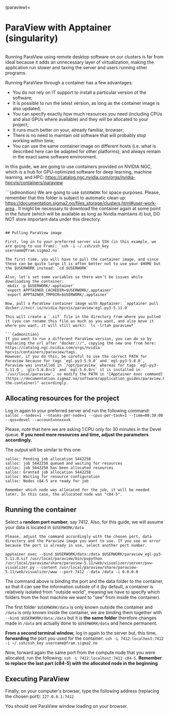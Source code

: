 (paraview)=

# ParaView with Apptainer (singularity)

```{contents} Table of Contents

```

Running ParaView using remote desktop software on our clusters is far from ideal because it adds an unnecessary layer of virtualization, making the application run slower and taxing the server and users running other programs.

Running ParaView through a container has a few advantages:
- You do not rely on IT support to install a particular version of the software;
- It is possible to run the latest version, as long as the container image is also updated;
- You can specify exactly how much resources you need (including CPUs and also GPUs where available) and they will be allocated to your project;
- It runs much better on your, already familiar, browser;
- There is no need to maintain old software that will probably stop working within time;
- You can use the same container image on different hosts (i.e. what is described here can be adapted for other platforms), and always remain in the exact same software environment.

In this guide, we are going to use containers provided on NVIDIA NGC, which is a hub for GPU-optimized software for deep learning, machine learning, and HPC: https://catalog.ngc.nvidia.com/orgs/nvidia-hpcvis/containers/paraview

```{admonition} We are going to use `$USERWORK` for space purposes. Please, remember that this folder is subject to automatic clean up: https://documentation.sigma2.no/files_storage/clusters.html#user-work-area . It might be necessary to download the container again at some point in the future (which will be available as long as Nvidia maintains it) but, DO NOT store important data under this directory.
```

## Pulling ParaView image

First, log in to your preferred server via SSH (in this example, we are going to use Fram): `ssh -i ~/.ssh/ssh_key username@fram.sigma2.no`

The first time, you will have to pull the container image, and since these can be quite large it is often better not to use your $HOME but the $USERWORK instead: `cd $USERWORK`

Also, let's set some variables so there won't be issues while downloading the container:
`mkdir -p $USERWORK/.apptainer`
`export APPTAINER_CACHEDIR=$USERWORK/.apptainer`
`export APPTAINER_TMPDIR=$USERWORK/.apptainer`

Now, pull a ParaView container image with Apptainer: `apptainer pull docker://nvcr.io/nvidia-hpcvis/paraview:egl-py3-5.11.0`

This will create a `.sif` file in the directory from where you pulled it (you can rename this file as much as you want, and also move it where you want, it will still work): `ls -lrtah paraview*`

```{admonition}
If you want to run a different ParaView version, you can do so by replacing the url after "docker://", copying the new one from here: https://catalog.ngc.nvidia.com/orgs/nvidia-hpcvis/containers/paraview/tags. 
However, if you do this, be careful to use the correct PATH for Paraview because for tags `egl-py3-5.9.0` and `egl-py3-5.8.0`, Paraview was installed in `/opt/paraview` whereas for tags `egl-py3-5.11.0`, `glx-5.6.0rc3` and `egl-5.6.0rc` it is installed in `/usr/local/paraview`, so modify the PATH in "[Apptainer exec command](https://documentation.sigma2.no/software/application_guides/paraview.html#running-the-container)" accordingly.
```

## Allocating resources for the project

Log in again to your preferred server and run the following command: `salloc --nodes=1 --ntasks-per-node=1 --cpus-per-task=1 --time=00:30:00 --qos=devel --account=nnxxxxk`

Please, note that here we are asking 1 CPU only for 30 minutes in the Devel queue. **If you need more resources and time, adjust the parameters accordingly.**

The output will be similar to this one:

```
salloc: Pending job allocation 5442258
salloc: job 5442258 queued and waiting for resources
salloc: job 5442258 has been allocated resources
salloc: Granted job allocation 5442258
salloc: Waiting for resource configuration
salloc: Nodes c84-5 are ready for job
```

```{admonition}
Remember which node was allocated for the job, it will be needed later. In this case, the allocated node was "c84-5".
```

## Running the container

Select a **random port number**, say 7412. Also, for this guide, we will assume your data is located in `$USERWORK/data` 

```{admonition}
Please, adjust the command accordingly with the chosen port, data directory and the Paraview image you want to use. If you see an error because the port is already in use, select another port number.
```

`apptainer exec --bind $USERWORK/data:/data $USERWORK/paraview_egl-py3-5.11.0.sif /usr/local/paraview/bin/pvpython /usr/local/paraview/share/paraview-5.11/web/visualizer/server/pvw-visualizer.py --content /usr/local/paraview/share/paraview-5.11/web/visualizer/www --port 7412 --data /data -i 0.0.0.0`

The command above is binding the port and the data folder to the container, so that it can see the information outside of it (by default, a container is relatively isolated from "outside world", meaning we have to specify which folders from the host machine we want to "see" from inside the container). 

The first folder `$USERWORK/data` is only known outside the container and `/data` is only known inside the container, we are binding them together with `--bind $USERWORK/data:/data` but it is **the same folder** therefore changes made in `/data` are actually done to `$USERWORK/data` and hence permanent.

**From a second terminal window**, log in again to the server but, this time, **forwarding** the port you used for the container: `ssh -L 7412:localhost:7412 -i ~/.ssh/ssh_key username@fram.sigma2.no`

Now, forward again the same port from the compute node that you were allocated, run the following: `ssh -L 7412:localhost:7412 c84-5`. **Remember to replace the last part (c84-5) with the allocated node in the beginning**


## Executing ParaView

Finally, on your computer's browser, type the following address (replacing the chosen port): `127.0.0.1:7412`

You should see ParaView window loading on your browser.
